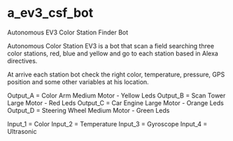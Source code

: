 # a_ev3_csf_bot

Autonomous EV3 Color Station Finder Bot 

Autonomous Color Station EV3 is a bot that scan a field searching three color stations, red, blue and yellow and go to each station based in Alexa directives. 

At arrive each station bot check the right color, temperature, pressure, GPS position and some other variables at his location.

Output_A = Color Arm Medium Motor - Yellow Leds
Output_B = Scan Tower Large Motor - Red Leds
Output_C = Car Engine Large Motor - Orange Leds
Output_D = Steering Wheel Medium Motor - Green Leds

Input_1 = Color
Input_2 = Temperature
Input_3 = Gyroscope
Input_4 = Ultrasonic

